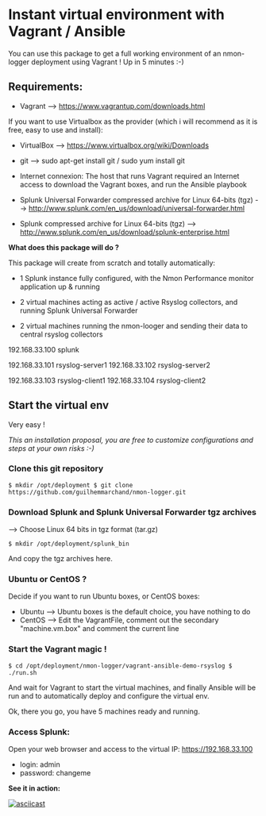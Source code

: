 
# Instant virtual environment with Vagrant / Ansible

You can use this package to get a full working environment of an nmon-logger deployment using Vagrant ! Up in 5 minutes :-)

## Requirements:

* Vagrant --> https://www.vagrantup.com/downloads.html

If you want to use Virtualbox as the provider (which i will recommend as it is free, easy to use and install):

* VirtualBox --> https://www.virtualbox.org/wiki/Downloads

* git --> sudo apt-get install git / sudo yum install git

* Internet connexion: The host that runs Vagrant required an Internet access to download the Vagrant boxes, and run the Ansible playbook

* Splunk Universal Forwarder compressed archive for Linux 64-bits (tgz) --> http://www.splunk.com/en_us/download/universal-forwarder.html

* Splunk compressed archive for Linux 64-bits (tgz) --> http://www.splunk.com/en_us/download/splunk-enterprise.html

**What does this package will do ?**

This package will create from scratch and totally automatically:

* 1 Splunk instance fully configured, with the Nmon Performance monitor application up & running

* 2 virtual machines acting as active / active Rsyslog collectors, and running Splunk Universal Forwarder

* 2 virtual machines running the nmon-looger and sending their data to central rsyslog collectors

192.168.33.100  splunk

192.168.33.101  rsyslog-server1
192.168.33.102  rsyslog-server2

192.168.33.103  rsyslog-client1
192.168.33.104  rsyslog-client2

## Start the virtual env

Very easy !

*This an installation proposal, you are free to customize configurations and steps at your own risks :-)*

### Clone this git repository

`
$ mkdir /opt/deployment
$ git clone https://github.com/guilhemmarchand/nmon-logger.git
`

### Download Splunk and Splunk Universal Forwarder tgz archives

--> Choose Linux 64 bits in tgz format (tar.gz)

`
$ mkdir /opt/deployment/splunk_bin
`

And copy the tgz archives here.

### Ubuntu or CentOS ?

Decide if you want to run Ubuntu boxes, or CentOS boxes:

- Ubuntu --> Ubuntu boxes is the default choice, you have nothing to do
- CentOS --> Edit the VagrantFile, comment out the secondary "machine.vm.box" and comment the current line

### Start the Vagrant magic !

`
$ cd /opt/deployment/nmon-logger/vagrant-ansible-demo-rsyslog
$ ./run.sh
`

And wait for Vagrant to start the virtual machines, and finally Ansible will be run and to automatically deploy and configure the virtual env.

Ok, there you go, you have 5 machines ready and running.

### Access Splunk:

Open your web browser and access to the virtual IP: https://192.168.33.100

* login: admin
* password: changeme

**See it in action:**

[![asciicast](https://asciinema.org/a/benu0f10r36njm8pntrbg7xoe.png)](https://asciinema.org/a/benu0f10r36njm8pntrbg7xoe?speed=15)

